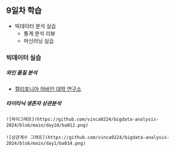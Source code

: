 ## 9일차 학습
- 빅데이터 분석 실습
    - 통계 분석 리뷰
    - 머신러닝 실습

### 빅데이터 실습

##### 와인 품질 분석
- [캘리포니아 어바인 대학 연구소](https://archive.ics.uci.edu/dataset/186/wine+quality)

##### 타이타닉 생존자 상관분석

    ![파이그래프](https://github.com/vinca0224/bigdata-analysis-2024/blob/main/day10/ba012.png)

    ![상관계수 그래프](https://github.com/vinca0224/bigdata-analysis-2024/blob/main/day1/ba014.png)